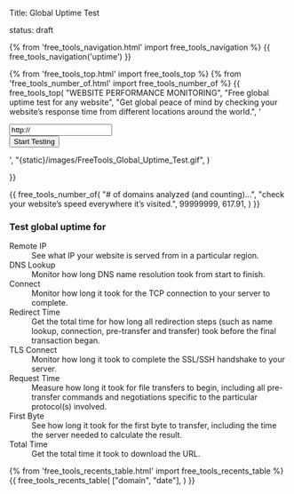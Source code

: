Title: Global Uptime Test
<!-- slug: global-uptime-test
save_as: freetools/global-uptime-test.html -->
status: draft

<div class="body-marketing">
{% from 'free_tools_navigation.html' import free_tools_navigation %}
{{
  free_tools_navigation('uptime')
}}

{% from 'free_tools_top.html' import free_tools_top %}
{% from 'free_tools_number_of.html' import free_tools_number_of %}
{{
free_tools_top(
"WEBSITE PERFORMANCE MONITORING",
"Free global uptime test for any website",
"Get global peace of mind by checking your website’s response time from different locations around the world.",
'<form method="post" class="mb-6">
<input type="hidden" name="csrfmiddlewaretoken" value="ZCxmaIeYUrGWkCg3qdyhyzWoVIa0rMHw7POWr7TUd4UkVuhicoTVAzEKSyjyiAfq">

<div class="form-group">
<div class="input-group ">
<input type="text" name="url" class="form-control " value="http://">  
 <input type="hidden" name="abt_tm" value="1657875786">
<label style="display: none;"><input type="checkbox" name="abt_accept_terms" value="1">
I am an electronic being and I accept the terms &amp; conditions for electronic beings only.</label>

  <div class="input-group-append">
  <input type="submit" class="btn btn-secondary px-4" value="Start Testing">
   </div>
  </div>
  <div class="invalid-feedback d-block"></div>
</div>
    </form>',
    "{static}/images/FreeTools_Global_Uptime_Test.gif",
    )

}}

{{
  free_tools_number_of(
    "# of domains analyzed (and counting)...",
    "check your website’s speed everywhere it’s visited.",
    99999999,
    617.91,
  )
}}



<div class="container">
  <div class="row">
    <div class="col-md-5 py-6">
      <h3 class="mb-4">Test global uptime for</h3>
      <div>
        <dl class="spaced">
          <dt>Remote IP</dt>
          <dd>See what IP your website is served from in a particular region.</dd>
          <dt>DNS Lookup</dt>
          <dd>Monitor how long  DNS name resolution took from start to finish.</dd>
          <dt>Connect</dt>
          <dd>Monitor how long it took for the TCP connection to your server to complete.</dd>
          <dt>Redirect Time</dt>
          <dd>Get the total time for how long all redirection steps (such as name lookup, connection, pre-transfer and transfer) took before the final transaction began.</dd>
          <dt>TLS Connect</dt>
          <dd>Monitor how long it took to complete the  SSL/SSH handshake to your server.</dd>
          <dt>Request Time</dt>
          <dd>Measure how long it took for file transfers to begin, including all pre-transfer commands and negotiations specific to the particular protocol(s) involved.</dd>
          <dt>First Byte</dt>
          <dd>See how long it took for the first byte to transfer, including the time the server needed to calculate the result.</dd>
          <dt>Total Time</dt>
          <dd>Get the total time it took to download the URL.</dd>
        </dl>
      </div>
    </div>
     <div class="col-6 offset-1 py-6">
      {% from 'free_tools_recents_table.html' import free_tools_recents_table %}
      {{
        free_tools_recents_table(
          ["domain", "date"],
        )
      }}
     </div>
  </div>
</div>
</div>
